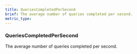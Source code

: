 ```yaml
---
title: QueriesCompletedPerSecond
brief: The average number of queries completed per second.
metric_type:
---
```

### QueriesCompletedPerSecond

The average number of queries completed per second.
